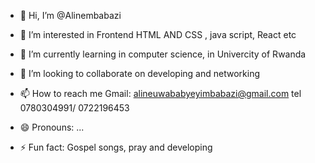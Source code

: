 - 👋 Hi, I’m @Alinembabazi
- 👀 I’m interested in  Frontend HTML AND CSS ,  java script, React etc
- 🌱 I’m currently learning in computer science, in Univercity of Rwanda 
- 💞️ I’m looking to collaborate on developing and networking
- 📫 How to reach me Gmail: alineuwababyeyimbabazi@gmail.com tel 0780304991/ 0722196453
- 😄 Pronouns: ...
- ⚡ Fun fact: Gospel songs, pray    and developing

  <!---  
Alinembabazi/Alinembabazi is a ✨ special ✨ repository because its `README.md` (this file) appears on your GitHub profile.
You can click the Preview link to take a look at your changes.
--->
